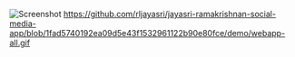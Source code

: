 ![Screenshot](demo/webappall.gif)
https://github.com/rljayasri/jayasri-ramakrishnan-social-media-app/blob/1fad5740192ea09d5e43f1532961122b90e80fce/demo/webapp-all.gif
